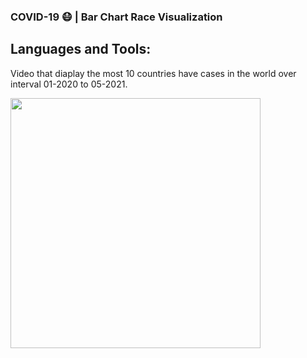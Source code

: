 ### COVID-19 😷 | Bar Chart Race Visualization

## **Languages and Tools:**  
Video that diaplay the most 10 countries have cases in the world over interval 01-2020 to 05-2021.

<code><img height="400" src="https://github.com/MhmdSyd/Bar_Chart_Race_Gif/blob/main/COVID_Sub.gif?raw=true"></code>
